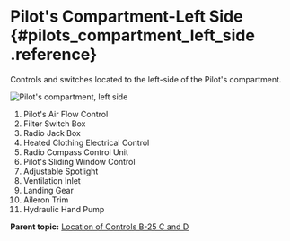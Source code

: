 # Pilot's Compartment-Left Side {#pilots_compartment_left_side .reference}

Controls and switches located to the left-side of the Pilot's compartment.

![Pilot's compartment, left side](../images/pilots_compartment-left-side.png)

1.  Pilot's Air Flow Control
2.  Filter Switch Box
3.  Radio Jack Box
4.  Heated Clothing Electrical Control
5.  Radio Compass Control Unit
6.  Pilot's Sliding Window Control
7.  Adjustable Spotlight
8.  Ventilation Inlet
9.  Landing Gear
10. Aileron Trim
11. Hydraulic Hand Pump

**Parent topic:** [Location of Controls B-25 C and D](../topics/location_of_controls_b_25_c_and_d.md)

